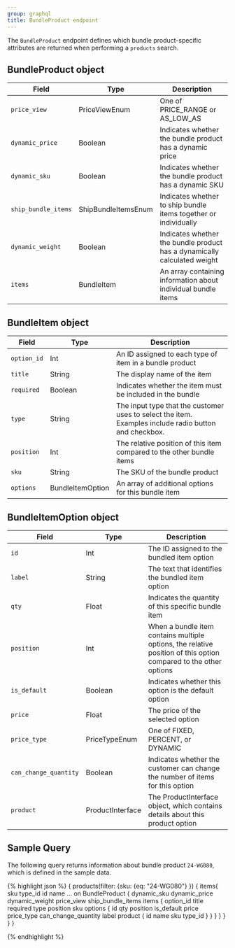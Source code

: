 ```yaml
---
group: graphql
title: BundleProduct endpoint
---
```


The `BundleProduct` endpoint defines which bundle product-specific attributes are returned when performing a `products` search.

## BundleProduct object

Field | Type | Description
--- | --- | ---
`price_view` | PriceViewEnum | One of PRICE_RANGE or AS_LOW_AS
`dynamic_price` | Boolean | Indicates whether the bundle product has a dynamic price
`dynamic_sku` | Boolean | Indicates whether the bundle product has a dynamic SKU
`ship_bundle_items` | ShipBundleItemsEnum | Indicates whether to ship bundle items together or individually
`dynamic_weight` | Boolean | Indicates whether the bundle product has a dynamically calculated weight
`items` | BundleItem | An array containing information about individual bundle items

## BundleItem object

Field | Type | Description
--- | --- | ---
`option_id` | Int | An ID assigned to each type of item in a bundle product
`title` | String | The display name of the item
`required` | Boolean | Indicates whether the item must be included in the bundle
`type` | String | The input type that the customer uses to select the item. Examples include radio button and checkbox.
`position` | Int | The relative position of this item compared to the other bundle items
`sku` | String | The SKU of the bundle product
`options`  | BundleItemOption | An array of additional options for this bundle item

##  BundleItemOption object

Field | Type | Description
--- | --- | ---
`id` | Int | The ID assigned to the bundled item option
`label` | String | The text that identifies the bundled item option
`qty` | Float | Indicates the quantity of this specific bundle item
`position` | Int | When a bundle item contains multiple options, the relative position of this option compared to the other options
`is_default` | Boolean | Indicates whether this option is the default option
`price` | Float | The price of the selected option
`price_type` | PriceTypeEnum | One of FIXED, PERCENT, or DYNAMIC
`can_change_quantity` | Boolean | Indicates whether the customer can change the number of items for this option
`product` | ProductInterface | The ProductInterface object, which contains details about this product option

## Sample Query

The following query returns information about bundle product `24-WG080`, which is defined in the sample data.

{% highlight json %}
{
   products(filter: {sku:
    {eq: "24-WG080"}
  	})
   {
       items{
           sku
           type_id
           id
           name
           ... on BundleProduct {
           dynamic_sku
            dynamic_price
            dynamic_weight
            price_view
            ship_bundle_items
            items {
              option_id
              title
              required
              type
              position
              sku
              options {
                id
                qty
                position
                is_default
                price
                price_type
                can_change_quantity
                label
                product {
                  id
                  name
                  sku
                  type_id
                   }
                }
            }
           }
       }
   }
}

{% endhighlight %}
